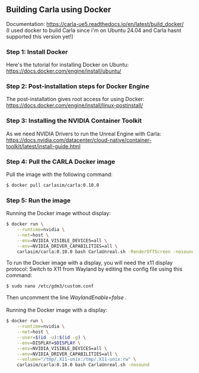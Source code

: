 ## Building Carla using Docker
Documentation: https://carla-ue5.readthedocs.io/en/latest/build_docker/ <br>
(I used docker to build Carla since i'm on Ubuntu 24.04 and Carla hasnt supported this version yet!)

### Step 1: Install Docker
Here's the tutorial for installing Docker on Ubuntu: <br>
https://docs.docker.com/engine/install/ubuntu/

### Step 2: Post-installation steps for Docker Engine
The post-installation gives root access for using Docker: <br>
https://docs.docker.com/engine/install/linux-postinstall/

### Step 3: Installing the NVIDIA Container Toolkit
As we need NVIDIA Drivers to run the Unreal Engine with Carla:
https://docs.nvidia.com/datacenter/cloud-native/container-toolkit/latest/install-guide.html

### Step 4: Pull the CARLA Docker image
Pull the image with the following command:
```Bash
$ docker pull carlasim/carla:0.10.0
```

### Step 5: Run the image
Running the Docker image without display:
```Bash
$ docker run \
    --runtime=nvidia \
    --net=host \
    --env=NVIDIA_VISIBLE_DEVICES=all \
    --env=NVIDIA_DRIVER_CAPABILITIES=all \
    carlasim/carla:0.10.0 bash CarlaUnreal.sh -RenderOffScreen -nosound
```

To run the Docker image with a display, you will need the x11 display protocol:
Switch to X11 from Wayland by editing the config file using this command:
```bash
$ sudo nano /etc/gdm3/custom.conf
```
Then uncomment the line *WaylandEnable=false* . <br> <br>
Running the Docker image with a display:
```Bash
$ docker run \
    --runtime=nvidia \
    --net=host \
    --user=$(id -u):$(id -g) \
    --env=DISPLAY=$DISPLAY \
    --env=NVIDIA_VISIBLE_DEVICES=all \
    --env=NVIDIA_DRIVER_CAPABILITIES=all \
    --volume="/tmp/.X11-unix:/tmp/.X11-unix:rw" \
    carlasim/carla:0.10.0 bash CarlaUnreal.sh -nosound
```
